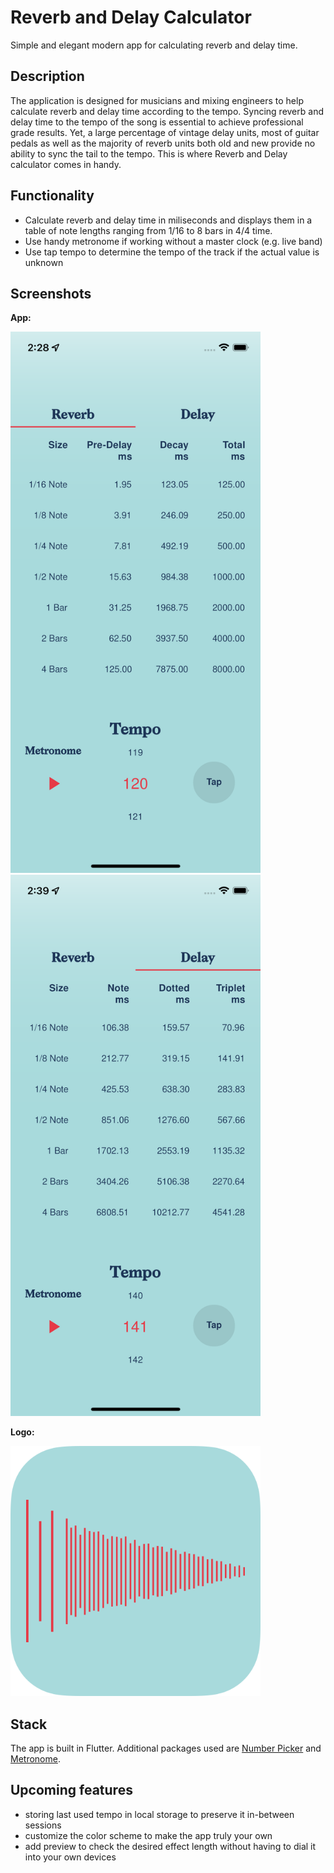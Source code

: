 # Reverb and Delay Calculator

Simple and elegant modern app for calculating reverb and delay time.

## Description

The application is designed for musicians and mixing engineers to help calculate reverb and delay time according to the tempo.
Syncing reverb and delay time to the tempo of the song is essential to achieve professional grade results.
Yet, a large percentage of vintage delay units, most of guitar pedals as well as the majority of reverb units both old and new provide no ability to sync the tail to the tempo.
This is where Reverb and Delay calculator comes in handy.

## Functionality

- Calculate reverb and delay time in miliseconds and displays them in a table of note lengths ranging from 1/16 to 8 bars in 4/4 time.
- Use handy metronome if working without a master clock (e.g. live band)
- Use tap tempo to determine the tempo of the track if the actual value is unknown

## Screenshots

<div>
<p><strong>App:</strong></p>
  <img src="https://raw.githubusercontent.com/maniutin/reverb_calculator/main/assets/screenshots/reverb_page.png" width="400" alt="Reverb Page">
  <img src="https://raw.githubusercontent.com/maniutin/reverb_calculator/main/assets/screenshots/delay_page.png" width="400" alt="Delay Page">
</div>

<p><strong>Logo:</strong></p>
<img src="https://raw.githubusercontent.com/maniutin/reverb_calculator/main/assets/logos/main-trimmed.png" width="400" alt="Logo">

## Stack

The app is built in Flutter.
Additional packages used are [Number Picker](https://pub.dev/packages/numberpicker) and [Metronome](https://pub.dev/packages/metronome).

## Upcoming features

- storing last used tempo in local storage to preserve it in-between sessions
- customize the color scheme to make the app truly your own
- add preview to check the desired effect length without having to dial it into your own devices
